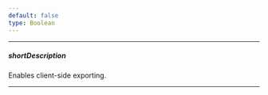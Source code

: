 ```yaml
---
default: false
type: Boolean
---
```

---
##### shortDescription
Enables client-side exporting.

---

